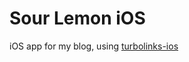 # Sour Lemon iOS

iOS app for my blog, using [turbolinks-ios](https://github.com/turbolinks/turbolinks-ios)
